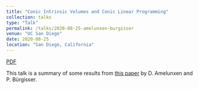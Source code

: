 ```yaml
---
title: "Conic Intrinsic Volumes and Conic Linear Programming"
collection: talks
type: "Talk"
permalink: /talks/2020-08-25-amelunxen-burgisser
venue: "UC San Diego"
date: 2020-08-25
location: "San Diego, California"
---
```


[PDF](http://jk-jeon.github.io/files/2020-08-amelunxen-burgisser.pdf)

This talk is a summary of some results from [this paper](https://arxiv.org/abs/1205.1863) by D. Amelunxen and P. Bürgisser.